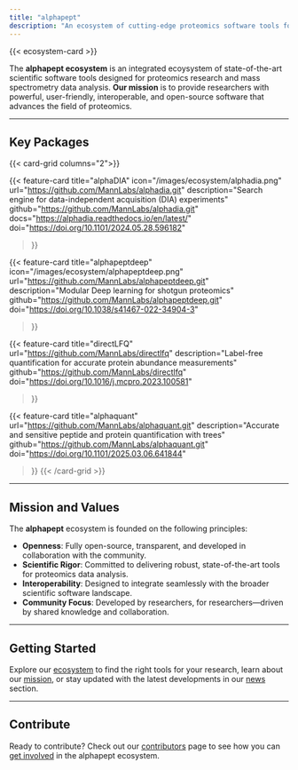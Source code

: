 ```yaml
---
title: "alphapept"
description: "An ecosystem of cutting-edge proteomics software tools for mass spectrometry data analysis and research."
---
```


{{< ecosystem-card >}}

The **alphapept ecosystem** is an integrated ecoysystem of state-of-the-art scientific software tools designed for proteomics research and mass spectrometry data analysis. **Our mission** is to provide researchers with powerful, user-friendly, interoperable, and open-source software that advances the field of proteomics.

---

## Key Packages

{{< card-grid columns="2">}}

{{< feature-card 
    title="alphaDIA" 
    icon="/images/ecosystem/alphadia.png"
    url="https://github.com/MannLabs/alphadia.git" 
    description="Search engine for data-independent acquisition (DIA) experiments" 
    github="https://github.com/MannLabs/alphadia.git" 
    docs="https://alphadia.readthedocs.io/en/latest/"
    doi="https://doi.org/10.1101/2024.05.28.596182"
>}}

{{< feature-card 
    title="alphapeptdeep" 
    icon="/images/ecosystem/alphapeptdeep.png"
    url="https://github.com/MannLabs/alphapeptdeep.git"
    description="Modular Deep learning for shotgun proteomics" 
    github="https://github.com/MannLabs/alphapeptdeep.git"
    doi="https://doi.org/10.1038/s41467-022-34904-3"
>}}

{{< feature-card 
    title="directLFQ" 
    url="https://github.com/MannLabs/directlfq"
    description="Label-free quantification for accurate protein abundance measurements" 
    github="https://github.com/MannLabs/directlfq"
    doi="https://doi.org/10.1016/j.mcpro.2023.100581"

>}}

{{< feature-card 
    title="alphaquant" 
    url="https://github.com/MannLabs/alphaquant.git"
    description="Accurate and sensitive peptide and protein quantification with trees"
    github="https://github.com/MannLabs/alphaquant.git"
    doi="https://doi.org/10.1101/2025.03.06.641844"
>}}
{{< /card-grid >}}

---

## Mission and Values

The **alphapept** ecosystem is founded on the following principles:

* **Openness**: Fully open-source, transparent, and developed in collaboration with the community.
* **Scientific Rigor**: Committed to delivering robust, state-of-the-art tools for proteomics data analysis.
* **Interoperability**: Designed to integrate seamlessly with the broader scientific software landscape.
* **Community Focus**: Developed by researchers, for researchers—driven by shared knowledge and collaboration.

---

## Getting Started

Explore our [ecosystem](/ecosystem/) to find the right tools for your research, learn about our [mission](/mission/), or stay updated with the latest developments in our [news](/news/) section.

---

## Contribute 
Ready to contribute? Check out our [contributors](/community/contributors/) page to see how you can [get involved](/community/join/) in the alphapept ecosystem.
